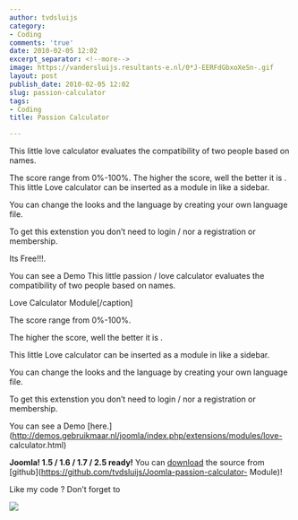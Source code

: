 ```yaml
---
author: tvdsluijs
category:
- Coding
comments: 'true'
date: 2010-02-05 12:02
excerpt_separator: <!--more-->
image: https://vandersluijs.resultants-e.nl/0*J-EERFdGbxoXeSn-.gif
layout: post
publish_date: 2010-02-05 12:02
slug: passion-calculator
tags:
- Coding
title: Passion Calculator

---
```

This little love calculator evaluates the compatibility of two people based on
names.  
  
The score range from 0%-100%. The higher the score, well the better it is .  
This little Love calculator can be inserted as a module in like a sidebar.  
  
You can change the looks and the language by creating your own language file.  
  
To get this extenstion you don’t need to login / nor a registration or
membership.  
  
Its Free!!!.  
  
You can see a Demo This little passion / love calculator evaluates the
compatibility of two people based on names.  
  
Love Calculator Module[/caption]  
  
  
  
The score range from 0%-100%.  
  
The higher the score, well the better it is .  
  
This little Love calculator can be inserted as a module in like a sidebar.  
  
You can change the looks and the language by creating your own language file.  
  
To get this extenstion you don’t need to login / nor a registration or
membership.  
  
You can see a Demo
[here.](http://demos.gebruikmaar.nl/joomla/index.php/extensions/modules/love-
calculator.html)

 **Joomla! 1.5 / 1.6 / 1.7 / 2.5 ready!** You can
[download](https://github.com/tvdsluijs/Joomla-passion-calculator-Module) the
source from [github](https://github.com/tvdsluijs/Joomla-passion-calculator-
Module)!  
  
Like my code ? Don’t forget to

![](https://vandersluijs.resultants-e.nl/0*J-EERFdGbxoXeSn-.gif)

